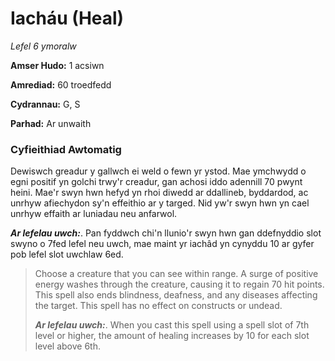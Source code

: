 # Iacháu (Heal)

*Lefel 6 ymoralw*

**Amser Hudo:** 1 acsiwn

**Amrediad:** 60 troedfedd

**Cydrannau:** G, S

**Parhad:** Ar unwaith

### Cyfieithiad Awtomatig

Dewiswch greadur y gallwch ei weld o fewn yr ystod. Mae ymchwydd o egni positif yn golchi trwy'r creadur, gan achosi iddo adennill 70 pwynt heini. Mae'r swyn hwn hefyd yn rhoi diwedd ar ddallineb, byddardod, ac unrhyw afiechydon sy'n effeithio ar y targed. Nid yw'r swyn hwn yn cael unrhyw effaith ar luniadau neu anfarwol.

***Ar lefelau uwch:***. Pan fyddwch chi'n llunio'r swyn hwn gan ddefnyddio slot swyno o 7fed lefel neu uwch, mae maint yr iachâd yn cynyddu 10 ar gyfer pob lefel slot uwchlaw 6ed.

>  Choose a creature that you can see within range. A surge of positive energy washes through the creature, causing it to regain 70 hit points. This spell also ends blindness, deafness, and any diseases affecting the target. This spell has no effect on constructs or undead.
>  
>  ***Ar lefelau uwch:***. When you cast this spell using a spell slot of 7th level or higher, the amount of healing increases by 10 for each slot level above 6th.